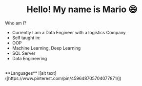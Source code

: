 <h1 align="center">Hello! My name is Mario 😄</h1>  

Who am I?
  - Currently I am a Data Engineer with a logistics Company
  - Self taught in:
  -  OOP 
  -  Machine Learning, Deep Learning
  -  SQL Server
  -  Data Engineering
<br />
**Languages**
![alt text]([https://www.pinterest.com/pin/459648705704077871/])
